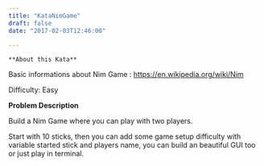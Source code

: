 ```yaml
---
title: "KataNimGame"
draft: false
date: "2017-02-03T12:46:00"

---
```

    **About this Kata**

Basic informations about Nim Game : https://en.wikipedia.org/wiki/Nim


Difficulty: Easy

**Problem Description**

Build a Nim Game where you can play with two players.

Start with 10 sticks, then you can add some game setup difficulty with variable
started stick and players name, you can build an beautiful GUI too or just play
in terminal.


